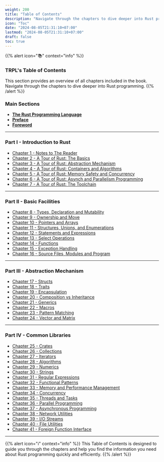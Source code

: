 ```yaml
---
weight: 200
title: "Table of Contents"
description: "Navigate through the chapters to dive deeper into Rust programming."
icon: "Toc"
date: "2024-08-05T21:31:10+07:00"
lastmod: "2024-08-05T21:31:10+07:00"
draft: false
toc: true
---
```


{{% alert icon="📚" context="info" %}}
### **TRPL's Table of Contents**

This section provides an overview of all chapters included in the book. Navigate through the chapters to dive deeper into Rust programming.
{{% /alert %}}

### **Main Sections**

- [**The Rust Programming Language**](/docs/1-the-rust-programming-language/)
- [**Preface**](/docs/preface/)
- [**Foreword**](/docs/foreword/)

---

### **Part I - Introduction to Rust**

- [Chapter 1 - Notes to The Reader](/docs/part-i/chapter-1/)
- [Chapter 2 - A Tour of Rust: The Basics](/docs/part-i/chapter-2/)
- [Chapter 3 - A Tour of Rust: Abstraction Mechanism](/docs/part-i/chapter-3/)
- [Chapter 4 - A Tour of Rust: Containers and Algorithms](/docs/part-i/chapter-4/)
- [Chapter 5 - A Tour of Rust: Memory Safety and Concurrency](/docs/part-i/chapter-5/)
- [Chapter 6 - A Tour of Rust: Asynch and Parallelism Programming](/docs/part-i/chapter-6/)
- [Chapter 7 - A Tour of Rust: The Toolchain](/docs/part-i/chapter-7/)

---

### **Part II - Basic Facilities**

- [Chapter 8 - Types, Declaration and Mutability](/docs/part-ii/chapter-8/)
- [Chapter 9 - Ownership and Move](/docs/part-ii/chapter-9/)
- [Chapter 10 - Pointers and Arrays](/docs/part-ii/chapter-10/)
- [Chapter 11 - Structures, Unions, and Enumerations](/docs/part-ii/chapter-11/)
- [Chapter 12 - Statements and Expressions](/docs/part-ii/chapter-12/)
- [Chapter 13 - Select Operations](/docs/part-ii/chapter-13/)
- [Chapter 14 - Functions](/docs/part-ii/chapter-14/)
- [Chapter 15 - Exception Handling](/docs/part-ii/chapter-15/)
- [Chapter 16 - Source Files, Modules and Program](/docs/part-ii/chapter-16/)

---

### **Part III - Abstraction Mechanism**

- [Chapter 17 - Structs](/docs/part-iii/chapter-17/)
- [Chapter 18 - Traits](/docs/part-iii/chapter-18/)
- [Chapter 19 - Encapsulation](/docs/part-iii/chapter-19/)
- [Chapter 20 - Composition vs Inheritance](/docs/part-iii/chapter-20/)
- [Chapter 21 - Generics](/docs/part-iii/chapter-21/)
- [Chapter 22 - Macros](/docs/part-iii/chapter-22/)
- [Chapter 23 - Pattern Matching](/docs/part-iii/chapter-23/)
- [Chapter 24 - Vector and Matrix](/docs/part-iii/chapter-24/)

---

### **Part IV - Common Libraries**

- [Chapter 25 - Crates](/docs/part-iv/chapter-25/)
- [Chapter 26 - Collections](/docs/part-iv/chapter-26/)
- [Chapter 27 - Iterators](/docs/part-iv/chapter-27/)
- [Chapter 28 - Algorithms](/docs/part-iv/chapter-28/)
- [Chapter 29 - Numerics](/docs/part-iv/chapter-29/)
- [Chapter 30 - Strings](/docs/part-iv/chapter-30/)
- [Chapter 31 - Regular Expressions](/docs/part-iv/chapter-31/)
- [Chapter 32 - Functional Patterns](/docs/part-iv/chapter-32/)
- [Chapter 33 - Memory and Performance Management](/docs/part-iv/chapter-33/)
- [Chapter 34 - Concurrency](/docs/part-iv/chapter-34/)
- [Chapter 35 - Threads and Tasks](/docs/part-iv/chapter-35/)
- [Chapter 36 - Parallel Programming](/docs/part-iv/chapter-36/)
- [Chapter 37 - Asynchronous Programming](/docs/part-iv/chapter-37/)
- [Chapter 38 - Network Utilities](/docs/part-iv/chapter-38/)
- [Chapter 39 - I/O Streams](/docs/part-iv/chapter-39/)
- [Chapter 40 - File Utilities](/docs/part-iv/chapter-40/)
- [Chapter 41 - Foreign Function Interface](/docs/part-iv/chapter-41/)

---

{{% alert icon="ℹ️" context="info" %}}
This Table of Contents is designed to guide you through the chapters and help you find the information you need about Rust programming quickly and efficiently.
{{% /alert %}}
